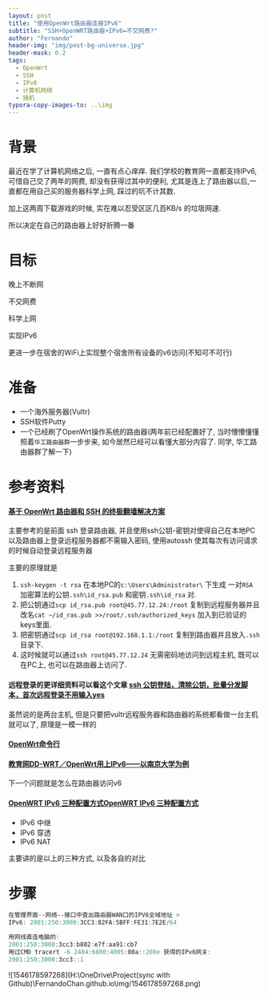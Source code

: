 ```yaml
---
layout: post
title: "使用OpenWrt路由器连接IPv6"
subtitle: "SSH+OpenWRT路由器+IPv6=不交网费?"
author: "Fernando"
header-img: "img/post-bg-universe.jpg"
header-mask: 0.2
tags:
  - OpenWrt
  - SSH
  - IPv6
  - 计算机网络
  - 搞机
typora-copy-images-to: ..\img
---
```






# 背景

最近在学了计算机网络之后, 一直有点心痒痒. 我们学校的教育网一直都支持IPv6, 可惜自己交了两年的网费, 却没有获得过其中的便利, 尤其是连上了路由器以后,一直都在用自己买的服务器科学上网, 踩过的坑不计其数.

加上这两周下载游戏的时候, 实在难以忍受区区几百KB/s 的垃圾网速. 

所以决定在自己的路由器上好好折腾一番

# 目标

晚上不断网

不交网费

科学上网

实现IPv6

更进一步在宿舍的WiFi上实现整个宿舍所有设备的v6访问(不知可不可行)

# 准备

- 一个海外服务器(Vultr)
- SSH软件Putty
- 一个已经刷了OpenWrt操作系统的路由器(两年前已经配置好了, 当时懵懵懂懂照着`华工路由器群`一步步来, 如今居然已经可以看懂大部分内容了. 同学, 华工路由器群了解一下)

# 参考资料

#### [基于 OpenWrt 路由器和 SSH 的终极翻墙解决方案](https://linuxtoy.org/archives/openwrt-and-ssh.html)

主要参考的是前面 ssh 登录路由器, 并且使用ssh公钥-密钥对使得自己在本地PC以及路由器上登录远程服务器都不需输入密码, 使用autossh 使其每次有访问请求的时候自动登录远程服务器

主要的原理就是

1. `ssh-keygen -t rsa` 在本地PC的`c:\Users\Administrator\` 下生成  一对`RSA` 加密算法的公钥`.ssh\id_rsa.pub` 和密钥`.ssh\id_rsa` 对. 
2. 把公钥通过`scp id_rsa.pub root@45.77.12.24:/root` 复制到远程服务器并且改名`cat ~/id_ras.pub >>/root/.ssh/authorized_keys` 加入到已验证的keys里面.
3. 把密钥通过`scp id_rsa root@192.168.1.1:/root`  复制到路由器并且放入`.ssh` 目录下.
4. 这时候就可以通过`ssh root@45.77.12.24` 无需密码地访问到远程主机, 既可以在PC上, 也可以在路由器上访问了.

#### 远程登录的更详细资料可以看这个文章 [ssh 公钥登陆，清除公钥，批量分发脚本，首次远程登录不用输入yes](https://blog.csdn.net/fanren224/article/details/63250184)

虽然说的是两台主机, 但是只要把vultr远程服务器和路由器的系统都看做一台主机就可以了, 原理是一模一样的

#### [OpenWrt命令行](https://openwrt.org/zh-cn/doc/howto/user.beginner.cli)

#### [教育网DD-WRT／OpenWrt用上IPv6——以南京大学为例](https://www.polarxiong.com/archives/%E6%95%99%E8%82%B2%E7%BD%91DD-WRT-OpenWrt%E7%94%A8%E4%B8%8AIPv6-%E4%BB%A5%E5%8D%97%E4%BA%AC%E5%A4%A7%E5%AD%A6%E4%B8%BA%E4%BE%8B.html)

下一个问题就是怎么在路由器访问v6

#### [OpenWRT IPv6 三种配置方式OpenWRT IPv6 三种配置方式](http://blog.kompaz.win/2017/02/22/OpenWRT%20IPv6%20%E9%85%8D%E7%BD%AE/)

- IPv6 中继
- IPv6 穿透
- IPv6 NAT

主要讲的是以上的三种方式, 以及各自的对比

# 步骤



```powershell
在管理界面--网络--接口中查出路由器WAN口的IPV6全域地址 >
IPv6: 2001:250:3000:3CC3:82FA:5BFF:FE31:7E2E/64

用网线直连电脑的:
2001:250:3000:3cc3:b802:e7f:aa91:cb7
用过CMD tracert -6 2404:6800:4005:80a::200e 获得的IPv6网关: 
2001:250:3000:3cc3::1
```
![1546178597268](H:\OneDrive\Project(sync with Github)\FernandoChan.github.io\img/1546178597268.png)